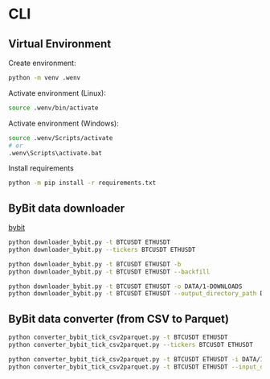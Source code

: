 
# CLI

## Virtual Environment

Create environment:
```sh
python -m venv .wenv
```

Activate environment (Linux):
```sh
source .wenv/bin/activate
```

Activate environment (Windows):
```sh
source .wenv/Scripts/activate
# or
.wenv\Scripts\activate.bat
```

Install requirements
```sh
python -m pip install -r requirements.txt
```

## ByBit data downloader

[bybit](https://public.bybit.com/trading)

```sh
python downloader_bybit.py -t BTCUSDT ETHUSDT
python downloader_bybit.py --tickers BTCUSDT ETHUSDT
```

```sh
python downloader_bybit.py -t BTCUSDT ETHUSDT -b
python downloader_bybit.py -t BTCUSDT ETHUSDT --backfill
```

```sh
python downloader_bybit.py -t BTCUSDT ETHUSDT -o DATA/1-DOWNLOADS
python downloader_bybit.py -t BTCUSDT ETHUSDT --output_directory_path DATA/1-DOWNLOADS
```


## ByBit data converter (from CSV to Parquet)

```sh
python converter_bybit_tick_csv2parquet.py -t BTCUSDT ETHUSDT
python converter_bybit_tick_csv2parquet.py --tickers BTCUSDT ETHUSDT
```

```sh
python converter_bybit_tick_csv2parquet.py -t BTCUSDT ETHUSDT -i DATA/1-DOWNLOADS -o DATA/2-CONVERTED
python converter_bybit_tick_csv2parquet.py -t BTCUSDT ETHUSDT --input_directory_path DATA/1-DOWNLOADS --output_directory_path DATA/2-CONVERTED
```
